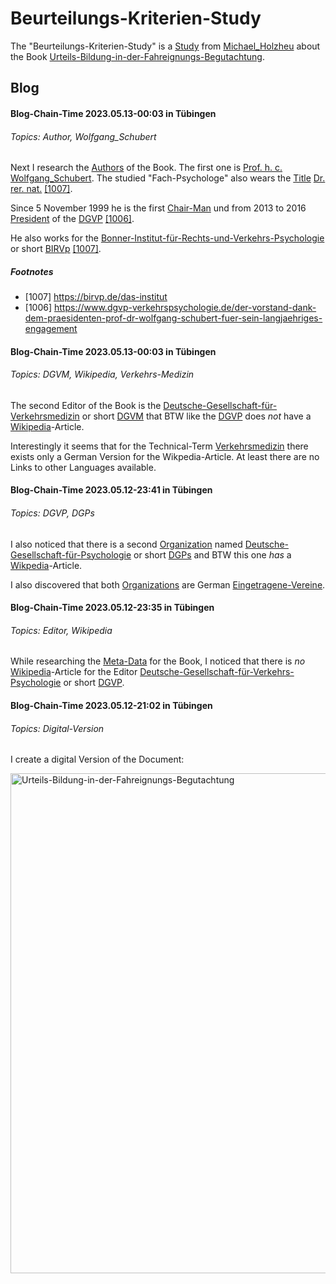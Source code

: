 # Beurteilungs-Kriterien-Study

The "Beurteilungs-Kriterien-Study" is a [Study](640001.md) from [Michael_Holzheu](0.md) about the Book [Urteils-Bildung-in-der-Fahreignungs-Begutachtung](1000001009.md).

## Blog

#### Blog-Chain-Time 2023.05.13-00:03 in Tübingen <a id="1005"/>
###### Topics: Author, Wolfgang_Schubert

Next I research the [Authors](600098.md) of the Book. The first one is [Prof. h. c.](202900014.md) [Wolfgang_Schubert](1000001015.md). The studied "Fach-Psychologe" also wears the [Title](60076.md) [Dr. rer. nat.](202900013.md) [[1007]](#1007).

Since 5 November 1999 he is the first [Chair-Man](202800001.md) und from 2013 to 2016 [President](202800002.md) of the [DGVP](1000001012.md) [[1006]](#1006).

He also works for the [Bonner-Institut-für-Rechts-und-Verkehrs-Psychologie](1000001016.md) or short [BIRVp](1000001016.md) [[1007]](#1007).

##### Footnotes

- [1007<a id="1007"/>] https://birvp.de/das-institut
- [1006<a id="1006"/>] https://www.dgvp-verkehrspsychologie.de/der-vorstand-dank-dem-praesidenten-prof-dr-wolfgang-schubert-fuer-sein-langjaehriges-engagement

#### Blog-Chain-Time 2023.05.13-00:03 in Tübingen <a id="1004"/>
###### Topics: DGVM, Wikipedia, Verkehrs-Medizin

The second Editor of the Book is the [Deutsche-Gesellschaft-für-Verkehrsmedizin](1000001013.md) or short [DGVM](1000001013.md) that BTW like the [DGVP](1000001011.md) does *not* have a [Wikipedia](190000006.md)-Article.

Interestingly it seems that for the Technical-Term [Verkehrsmedizin](1000001014.md) there exists only a German Version for the Wikpedia-Article. At least there are no Links to other Languages available.

#### Blog-Chain-Time 2023.05.12-23:41 in Tübingen <a id="1003"/>
###### Topics: DGVP, DGPs

I also noticed that there is a second [Organization](240000014.md) named [Deutsche-Gesellschaft-für-Psychologie](1000001012.md) or short [DGPs](1000001012.md) and BTW this one *has* a [Wikpedia](190000006.md)-Article.

I also discovered that both [Organizations](240000014.md) are German [Eingetragene-Vereine](680003.md).

#### Blog-Chain-Time 2023.05.12-23:35 in Tübingen <a id="1002"/>
###### Topics: Editor, Wikipedia

While researching the [Meta-Data](60118.md) for the Book, I noticed that there is *no* [Wikipedia](190000006.md)-Article for the Editor [Deutsche-Gesellschaft-für-Verkehrs-Psychologie](1000001011.md) or short [DGVP](1000001011.md).

#### Blog-Chain-Time 2023.05.12-21:02 in Tübingen <a id="1001"/>
###### Topics: Digital-Version

I create a digital Version of the Document:

<img src="400000003.jpg" alt="Urteils-Bildung-in-der-Fahreignungs-Begutachtung" style="width:800px;"/>


